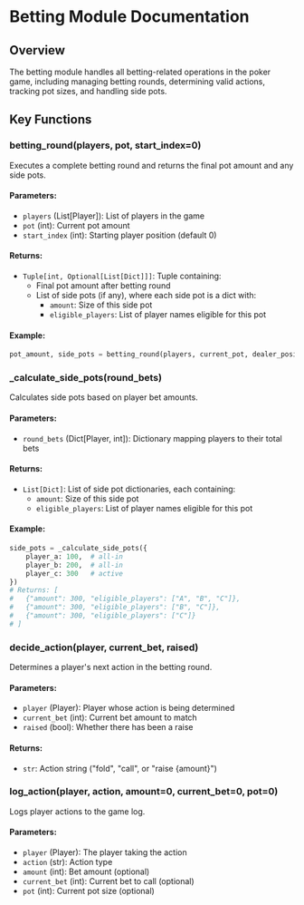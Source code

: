# Betting Module Documentation

## Overview
The betting module handles all betting-related operations in the poker game, including managing betting rounds, determining valid actions, tracking pot sizes, and handling side pots.

## Key Functions

### betting_round(players, pot, start_index=0)
Executes a complete betting round and returns the final pot amount and any side pots.

#### Parameters:
- `players` (List[Player]): List of players in the game
- `pot` (int): Current pot amount
- `start_index` (int): Starting player position (default 0)

#### Returns:
- `Tuple[int, Optional[List[Dict]]]`: Tuple containing:
  - Final pot amount after betting round
  - List of side pots (if any), where each side pot is a dict with:
    - `amount`: Size of this side pot
    - `eligible_players`: List of player names eligible for this pot

#### Example:
```python
pot_amount, side_pots = betting_round(players, current_pot, dealer_position)
```

### _calculate_side_pots(round_bets)
Calculates side pots based on player bet amounts.

#### Parameters:
- `round_bets` (Dict[Player, int]): Dictionary mapping players to their total bets

#### Returns:
- `List[Dict]`: List of side pot dictionaries, each containing:
  - `amount`: Size of this side pot
  - `eligible_players`: List of player names eligible for this pot

#### Example:
```python
side_pots = _calculate_side_pots({
    player_a: 100,  # all-in
    player_b: 200,  # all-in
    player_c: 300   # active
})
# Returns: [
#   {"amount": 300, "eligible_players": ["A", "B", "C"]},
#   {"amount": 300, "eligible_players": ["B", "C"]},
#   {"amount": 300, "eligible_players": ["C"]}
# ]
```

### decide_action(player, current_bet, raised)
Determines a player's next action in the betting round.

#### Parameters:
- `player` (Player): Player whose action is being determined
- `current_bet` (int): Current bet amount to match
- `raised` (bool): Whether there has been a raise

#### Returns:
- `str`: Action string ("fold", "call", or "raise {amount}")

### log_action(player, action, amount=0, current_bet=0, pot=0)
Logs player actions to the game log.

#### Parameters:
- `player` (Player): The player taking the action
- `action` (str): Action type
- `amount` (int): Bet amount (optional)
- `current_bet` (int): Current bet to call (optional)
- `pot` (int): Current pot size (optional) 